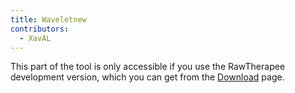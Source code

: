 ```yaml
---
title: Waveletnew
contributors:
  - XavAL
---
```


<div class="develop">

This part of the tool is only accessible if you use the RawTherapee
development version, which you can get from the
[Download](download) page.

</div>

 
